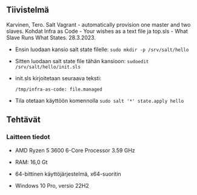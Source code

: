 ## Tiivistelmä

Karvinen, Tero. Salt Vagrant - automatically provision one master and two slaves. Kohdat Infra as Code - Your wishes as a text file ja top.sls - What Slave Runs What States. 28.3.2023.

- Ensin luodaan kansio salt state filelle: ``sudo mkdir -p /srv/salt/hello``
- Sitten luodaan salt state file tähän kansioon: ``sudoedit /srv/salt/hello/init.sls``
- init.sls kirjoitetaan seuraava teksti:
  
  ``/tmp/infra-as-code:
    file.managed``

- Tila otetaan käyttöön komennolla ``sudo salt '*' state.apply hello``





## Tehtävät

### Laitteen tiedot

- AMD Ryzen 5 3600 6-Core Processor 3.59 GHz

- RAM: 16,0 Gt

- 64-bittinen käyttöjärjestelmä, x64-suoritin

- Windows 10 Pro, versio 22H2

  
